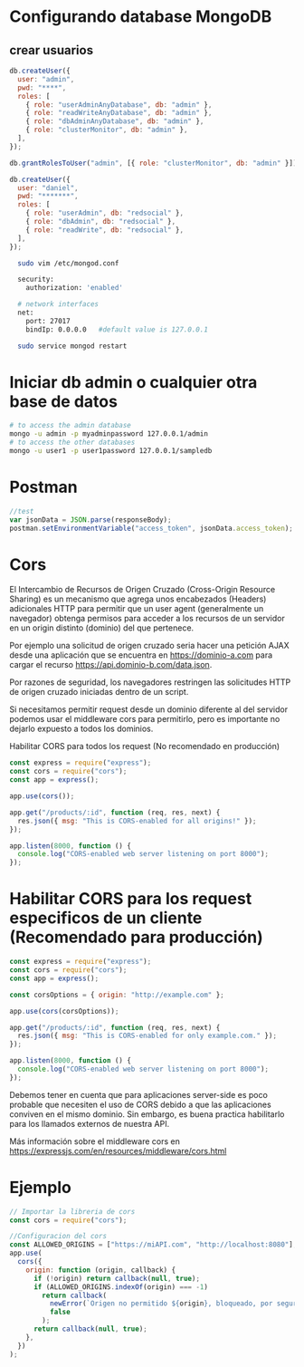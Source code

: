 # Configurando database MongoDB

## crear usuarios

```js
db.createUser({
  user: "admin",
  pwd: "****",
  roles: [
    { role: "userAdminAnyDatabase", db: "admin" },
    { role: "readWriteAnyDatabase", db: "admin" },
    { role: "dbAdminAnyDatabase", db: "admin" },
    { role: "clusterMonitor", db: "admin" },
  ],
});

db.grantRolesToUser("admin", [{ role: "clusterMonitor", db: "admin" }]);

db.createUser({
  user: "daniel",
  pwd: "*******",
  roles: [
    { role: "userAdmin", db: "redsocial" },
    { role: "dbAdmin", db: "redsocial" },
    { role: "readWrite", db: "redsocial" },
  ],
});
```

```bash
  sudo vim /etc/mongod.conf

  security:
    authorization: 'enabled'

  # network interfaces
  net:
    port: 27017
    bindIp: 0.0.0.0   #default value is 127.0.0.1

  sudo service mongod restart
```

# Iniciar db admin o cualquier otra base de datos

```bash
# to access the admin database
mongo -u admin -p myadminpassword 127.0.0.1/admin
# to access the other databases
mongo -u user1 -p user1password 127.0.0.1/sampledb
```

# Postman

```js
//test
var jsonData = JSON.parse(responseBody);
postman.setEnvironmentVariable("access_token", jsonData.access_token);
```

# Cors

El Intercambio de Recursos de Origen Cruzado (Cross-Origin Resource Sharing) es un mecanismo que agrega unos encabezados (Headers) adicionales HTTP para permitir que un user agent (generalmente un navegador) obtenga permisos para acceder a los recursos de un servidor en un origin distinto (dominio) del que pertenece.

Por ejemplo una solicitud de origen cruzado seria hacer una petición AJAX desde una aplicación que se encuentra en https://dominio-a.com para cargar el recurso https://api.dominio-b.com/data.json.

Por razones de seguridad, los navegadores restringen las solicitudes HTTP de origen cruzado iniciadas dentro de un script.

Si necesitamos permitir request desde un dominio diferente al del servidor podemos usar el middleware cors para permitirlo, pero es importante no dejarlo expuesto a todos los dominios.

Habilitar CORS para todos los request (No recomendado en producción)

```js
const express = require("express");
const cors = require("cors");
const app = express();

app.use(cors());

app.get("/products/:id", function (req, res, next) {
  res.json({ msg: "This is CORS-enabled for all origins!" });
});

app.listen(8000, function () {
  console.log("CORS-enabled web server listening on port 8000");
});
```

# Habilitar CORS para los request especificos de un cliente (Recomendado para producción)

```js
const express = require("express");
const cors = require("cors");
const app = express();

const corsOptions = { origin: "http://example.com" };

app.use(cors(corsOptions));

app.get("/products/:id", function (req, res, next) {
  res.json({ msg: "This is CORS-enabled for only example.com." });
});

app.listen(8000, function () {
  console.log("CORS-enabled web server listening on port 8000");
});
```

Debemos tener en cuenta que para aplicaciones server-side es poco probable que necesiten el uso de CORS debido a que las aplicaciones conviven en el mismo dominio. Sin embargo, es buena practica habilitarlo para los llamados externos de nuestra API.

Más información sobre el middleware cors en https://expressjs.com/en/resources/middleware/cors.html

# Ejemplo

```js
// Importar la libreria de cors
const cors = require("cors");

//Configuracion del cors
const ALLOWED_ORIGINS = ["https://miAPI.com", "http://localhost:8080"];
app.use(
  cors({
    origin: function (origin, callback) {
      if (!origin) return callback(null, true);
      if (ALLOWED_ORIGINS.indexOf(origin) === -1)
        return callback(
          newError(`Origen no permitido ${origin}, bloqueado, por seguridad`),
          false
        );
      return callback(null, true);
    },
  })
);
```
